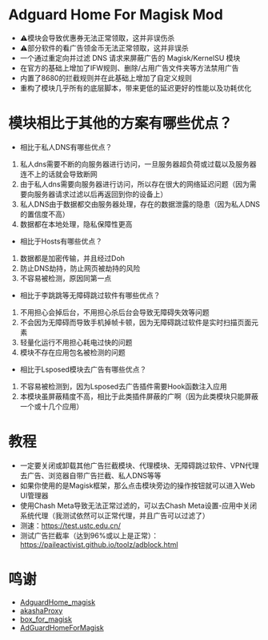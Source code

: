 # Adguard Home For Magisk Mod
- ⚠️模块会导致优惠券无法正常领取，这并非误伤杀
- ⚠️部分软件的看广告领金币无法正常领取，这并非误杀
- 一个通过重定向并过滤 DNS 请求来屏蔽广告的 Magisk/KernelSU 模块
- 在官方的基础上增加了IFW规则、删除/占用广告文件夹等方法禁用广告
- 内置了8680的拦截规则并在此基础上增加了自定义规则
- 重构了模块几乎所有的底层脚本，带来更低的延迟更好的性能以及功耗优化
# 模块相比于其他的方案有哪些优点？
- 相比于私人DNS有哪些优点？
1. 私人dns需要不断的向服务器进行访问，一旦服务器超负荷或过载以及服务器连不上的话就会导致断网
2. 由于私人dns需要向服务器进行访问，所以存在很大的网络延迟问题（因为需要向服务器请求过滤以后再返回到你的设备上）
3. 私人DNS由于数据都交由服务器处理，存在的数据泄露的隐患（因为私人DNS的置信度不高）
4. 数据都在本地处理，隐私保障性更高
- 相比于Hosts有哪些优点？
1. 数据都是加密传输，并且经过Doh
2. 防止DNS劫持，防止网页被劫持的风险
3. 不容易被检测，原因同第一点
- 相比于李跳跳等无障碍跳过软件有哪些优点？
1. 不用担心会掉后台，不用担心杀后台会导致无障碍失效等问题
2. 不会因为无障碍而导致手机掉帧卡顿，因为无障碍跳过软件是实时扫描页面元素
3. 轻量化运行不用担心耗电过快的问题
4. 模块不存在应用包名被检测的问题
- 相比于Lsposed模块去广告有哪些优点？
1. 不容易被检测到，因为Lsposed去广告插件需要Hook函数注入应用
2. 本模块虽屏蔽精度不高，相比于此类插件屏蔽的广啊（因为此类模块只能屏蔽一个或十几个应用）
# 教程
- 一定要关闭或卸载其他广告拦截模块、代理模块、无障碍跳过软件、VPN代理去广告、浏览器自带广告拦截、私人DNS等等
- 如果你使用的是Magisk框架，那么点击模块旁边的操作按钮就可以进入Web UI管理器
- 使用Chash Meta导致无法正常过滤的，可以去Chash Meta设置-应用中关闭系统代理（我测试依然可以正常代理，并且广告可以过滤了）
- 测速：https://test.ustc.edu.cn/
- 测试广告拦截率（达到96%或以上是正常）：https://paileactivist.github.io/toolz/adblock.html

# 鸣谢
- [AdguardHome_magisk](https://github.com/410154425/AdGuardHome_magisk)
- [akashaProxy](https://github.com/ModuleList/akashaProxy)
- [box_for_magisk](https://github.com/taamarin/box_for_magisk)
- [AdGuardHomeForMagisk](https://github.com/twoone-3/AdGuardHomeForMagisk)

